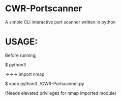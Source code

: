 # CWR-Portscanner
A simple CLI interactive port scanner written in python



# USAGE: 
Before running;


$ python3



->->-> import nmap

$ sudo python3 ./CWR-Portscanner.py                             


(Needs elevated privileges for nmap imported module)
